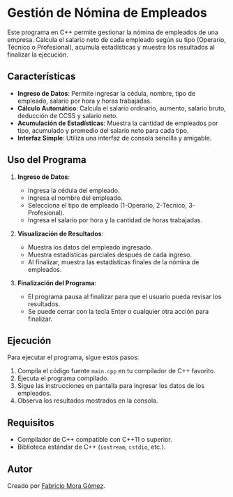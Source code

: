 # Gestión de Nómina de Empleados

Este programa en C++ permite gestionar la nómina de empleados de una empresa. Calcula el salario neto de cada empleado según su tipo (Operario, Técnico o Profesional), acumula estadísticas y muestra los resultados al finalizar la ejecución.

## Características

- **Ingreso de Datos**: Permite ingresar la cédula, nombre, tipo de empleado, salario por hora y horas trabajadas.
- **Cálculo Automático**: Calcula el salario ordinario, aumento, salario bruto, deducción de CCSS y salario neto.
- **Acumulación de Estadísticas**: Muestra la cantidad de empleados por tipo, acumulado y promedio del salario neto para cada tipo.
- **Interfaz Simple**: Utiliza una interfaz de consola sencilla y amigable.

## Uso del Programa

1. **Ingreso de Datos**:
   - Ingresa la cédula del empleado.
   - Ingresa el nombre del empleado.
   - Selecciona el tipo de empleado (1-Operario, 2-Técnico, 3-Profesional).
   - Ingresa el salario por hora y la cantidad de horas trabajadas.

2. **Visualización de Resultados**:
   - Muestra los datos del empleado ingresado.
   - Muestra estadísticas parciales después de cada ingreso.
   - Al finalizar, muestra las estadísticas finales de la nómina de empleados.

3. **Finalización del Programa**:
   - El programa pausa al finalizar para que el usuario pueda revisar los resultados.
   - Se puede cerrar con la tecla Enter o cualquier otra acción para finalizar.

## Ejecución

Para ejecutar el programa, sigue estos pasos:

1. Compila el código fuente `main.cpp` en tu compilador de C++ favorito.
2. Ejecuta el programa compilado.
3. Sigue las instrucciones en pantalla para ingresar los datos de los empleados.
4. Observa los resultados mostrados en la consola.

## Requisitos

- Compilador de C++ compatible con C++11 o superior.
- Biblioteca estándar de C++ (`iostream`, `cstdio`, etc.).

## Autor
Creado por [Fabricio Mora Gómez](https://github.com/chicho377).
